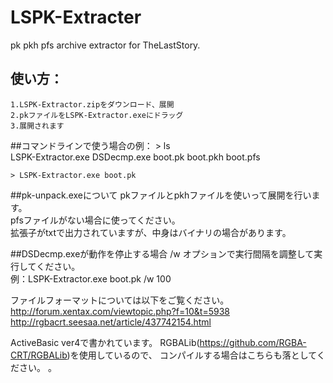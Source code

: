 ﻿# LSPK-Extracter
pk pkh pfs archive extractor for TheLastStory.

## 使い方：
	1.LSPK-Extractor.zipをダウンロード、展開
	2.pkファイルをLSPK-Extractor.exeにドラッグ
	3.展開されます


##コマンドラインで使う場合の例：
	> ls  
	LSPK-Extractor.exe	DSDecmp.exe	boot.pk	boot.pkh	boot.pfs  
	  
	> LSPK-Extractor.exe boot.pk  


##pk-unpack.exeについて
	pkファイルとpkhファイルを使いって展開を行います。  
	pfsファイルがない場合に使ってください。  
	拡張子がtxtで出力されていますが、中身はバイナリの場合があります。  


##DSDecmp.exeが動作を停止する場合
	/w オプションで実行間隔を調整して実行してください。  
	例：LSPK-Extractor.exe boot.pk /w 100  


ファイルフォーマットについては以下をご覧ください。  
	http://forum.xentax.com/viewtopic.php?f=10&t=5938  
	http://rgbacrt.seesaa.net/article/437742154.html  


ActiveBasic ver4で書かれています。
RGBALib(https://github.com/RGBA-CRT/RGBALib)を使用しているので、
コンパイルする場合はこちらも落としてください。
。

